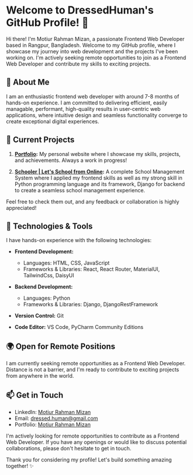 # Welcome to DressedHuman's GitHub Profile! 👋

Hi there! I'm Motiur Rahman Mizan, a passionate Frontend Web Developer based in Rangpur, Bangladesh. Welcome to my GitHub profile, where I showcase my journey into web development and the projects I've been working on. I'm actively seeking remote opportunities to join as a Frontend Web Developer and contribute my skills to exciting projects.

## 🚀 About Me

I am an enthusiastic frontend web developer with around 7-8 months of hands-on experience. I am committed to delivering efficient, easily managable, performant, high-quality results in user-centric web applications, where intuitive design and seamless functionality converge to create exceptional digital experiences.

## 🌱 Current Projects

1. **[Portfolio](https://mrmizan.surge.sh):** My personal website where I showcase my skills, projects, and achievements. Always a work in progress!

2. **[Schooler | Let's School from Online](https://assorted-elbow.surge.sh):** A complete School Management System where I applied my frontend skills as well as my strong skill in Python programming language and its framework, Django for backend to create a seamless school management experience.

Feel free to check them out, and any feedback or collaboration is highly appreciated!

## 🔧 Technologies & Tools

I have hands-on experience with the following technologies:

- **Frontend Development:**
  - Languages: HTML, CSS, JavaScript
  - Frameworks & Libraries: React, React Router, MaterialUI, TailwindCss, DaisyUI

- **Backend Development:**
  - Languages: Python
  - Frameworks & Libraries: Django, DjangoRestFramework

- **Version Control:** Git

- **Code Editor:** VS Code, PyCharm Community Editions

## 🌍 Open for Remote Positions

I am currently seeking remote opportunities as a Frontend Web Developer. Distance is not a barrier, and I'm ready to contribute to exciting projects from anywhere in the world.

## 📫 Get in Touch

- LinkedIn: [Motiur Rahman Mizan](https://www.linkedin.com/in/dressedhuman/)
- Email: dressed.human@gmail.com
- Portfolio: [Motiur Rahman Mizan](https://mrmizan.surge.sh)

I'm actively looking for remote opportunities to contribute as a Frontend Web Developer. If you have any openings or would like to discuss potential collaborations, please don't hesitate to get in touch.

Thank you for considering my profile! Let's build something amazing together! ✨
